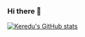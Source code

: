 ### Hi there 👋
[![Keredu's GitHub stats](https://github-readme-stats-rho-wheat-19.vercel.app/api?username=Keredu)](https://github.com/Keredu/github-readme-stats)
<!--
**Keredu/Keredu** is a ✨ _special_ ✨ repository because its `README.md` (this file) appears on your GitHub profile.

Here are some ideas to get you started:

- 🔭 I’m currently working on ...
- 🌱 I’m currently learning ...
- 👯 I’m looking to collaborate on ...
- 🤔 I’m looking for help with ...
- 💬 Ask me about ...
- 📫 How to reach me: ...
- 😄 Pronouns: ...
- ⚡ Fun fact: ...
-->

